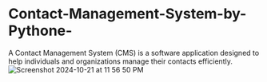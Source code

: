 # Contact-Management-System-by-Pythone-

A Contact Management System (CMS) is a software application designed to help individuals and organizations manage their contacts efficiently. 
![Screenshot 2024-10-21 at 11 56 50 PM](https://github.com/user-attachments/assets/733806f4-e781-4ece-a2f6-923f99b1385f)

